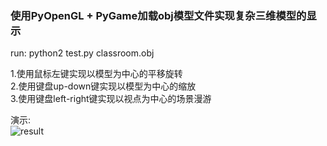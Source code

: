 ### 使用PyOpenGL + PyGame加载obj模型文件实现复杂三维模型的显示

run: python2 test.py classroom.obj

1.使用鼠标左键实现以模型为中心的平移旋转  
2.使用键盘up-down键实现以模型为中心的缩放  
3.使用键盘left-right键实现以视点为中心的场景漫游  

演示:  
![result](result.gif)
